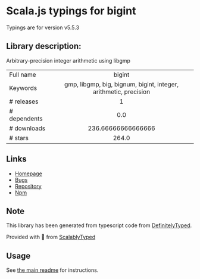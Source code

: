 
# Scala.js typings for bigint

Typings are for version v5.5.3

## Library description:
Arbitrary-precision integer arithmetic using libgmp

|                    |                 |
| ------------------ | :-------------: |
| Full name          | bigint |
| Keywords           | gmp, libgmp, big, bignum, bigint, integer, arithmetic, precision |
| # releases         | 1 |
| # dependents       | 0.0 |
| # downloads        | 236.66666666666666 |
| # stars            | 264.0 |

## Links
- [Homepage](https://github.com/substack/node-bigint#readme)
- [Bugs](https://github.com/substack/node-bigint/issues)
- [Repository](https://github.com/substack/node-bigint)
- [Npm](https://www.npmjs.com/package/bigint)
    


## Note
This library has been generated from typescript code from [DefinitelyTyped](https://definitelytyped.org).

Provided with :purple_heart: from [ScalablyTyped](https://github.com/oyvindberg/ScalablyTyped)

## Usage
See [the main readme](../../readme.md) for instructions.


